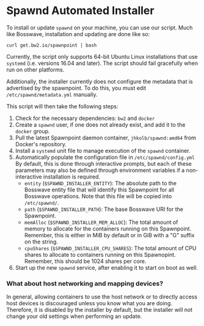 # Spawnd Automated Installer

To install or update `spawnd` on your machine, you can use our script. Much like
Bosswave, installation and updating are done like so:
```
curl get.bw2.io/spawnpoint | bash
```

Currently, the script only supports 64-bit Ubuntu Linux installations that use
`systemd` (i.e. versions 16.04 and later). The script should fail gracefully
when run on other platforms.

Additionally, the installer currently does not configure the metadata that is
advertised by the spawnpoint. To do this, you must edit `/etc/spawnd/metadata.yml`
manually.

This script will then take the following steps:
  1. Check for the necessary dependencies: `bw2` and `docker`
  2. Create a `spawnd` user, if one does not already exist, and add it to the
     `docker` group.
  3. Pull the latest Spawnpoint daemon container, `jhkolb/spawnd:amd64` from
     Docker's repository.
  4. Install a `systemd` unit file to manage execution of the `spawnd` container.
  5. Automatically populate the configuration file in `/etc/spawnd/config.yml`
     By default, this is done through interactive prompts, but each of these
     parameters may also be defined through environment variables if a
     non-interactive installation is required.
     * `entity` (`$SPAWND_INSTALLER_ENTITY`): The absolute path to the Bosswave
       entity file that will identify this Spawnpoint for all Bosswave operations.
       Note that this file will be copied into `/etc/spawnd/`.
     * `path` (`$SPAWND_INSTALLER_PATH`): The base Bosswave URI for the Spawnpoint.
     * `memAlloc` (`$SPAWND_INSTALLER_MEM_ALLOC`): The total amount of memory to
       allocate for the containers running on this Spawnpoint. Remember, this is
       either in MiB by default or in GiB with a "G" suffix on the string.
     * `cpuShares` (`$SPAWND_INSTALLER_CPU_SHARES`): The total amount of CPU
       shares to allocate to containers running on this Spawnopint. Remember,
       this should be 1024 shares per core.
  7. Start up the new `spawnd` service, after enabling it to start on boot as
     well.

### What about host networking and mapping devices?
In general, allowing containers to use the host network or to directly access
host devices is discouraged unless you know what you are doing. Therefore, it is
disabled by the installer by default, but the installer will not change your old
settings when performing an update.
